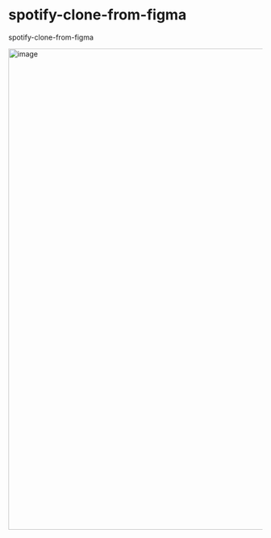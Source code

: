 # spotify-clone-from-figma
spotify-clone-from-figma

<img width="953" alt="image" src="https://drive.google.com/drive/folders/1KXepW0p_ugxn_jU_LbJqWnC20BZFZZFI?usp=share_link">
